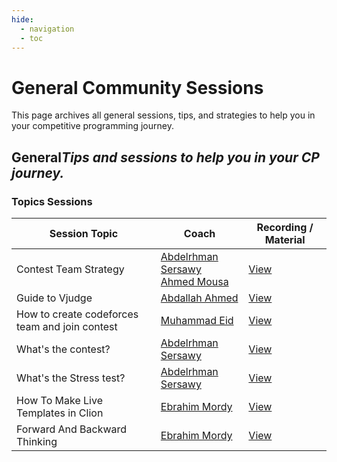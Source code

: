 ```yaml
---
hide:
  - navigation
  - toc
---
```


# General Community Sessions

This page archives all general sessions, tips, and strategies to help you in your competitive programming journey.

<div class="level-section">
  <h2>General<em>Tips and sessions to help you in your CP journey.</em></h2>

  <h3>Topics Sessions</h3>
  <table class="sessions-table">
    <thead>
        <tr>
            <th>Session Topic</th>
            <th>Coach</th>
            <th>Recording / Material</th>
        </tr>
    </thead>
    <tbody>
        <tr>
            <td>Contest Team Strategy</td>
            <td>
               <a href="../../../community/coaches/#abdelrhman-sersawy">Abdelrhman Sersawy</a>
               <br>
               <a href="../../../community/coaches/#ahmed-mousa">Ahmed Mousa</a>
            </td>
            <td><a href="https://www.youtube.com/watch?v=DPVeeVq9jWk" target="_blank">View</a></td>
        </tr>
        <tr>
            <td>Guide to Vjudge</td>
            <td><a href="../../community/coaches/#abdallah-ahmed">Abdallah Ahmed</a></td>
            <td>
                <a href="https://www.youtube.com/watch?v=rlP_ONf1bo8" target="_blank">View</a>
            </td>
        </tr>
        <tr>
            <td>How to create codeforces team and join contest</td>
            <td>
               <a href="../../../community/coaches/#muhammad-eid">Muhammad Eid</a>
            </td>
            <td><a href="https://www.youtube.com/watch?v=yjQ3mHHSCNA" target="_blank">View</a></td>
        </tr>
        <tr>
            <td>What's the contest?</td>
            <td>
               <a href="../../../community/coaches/#abdelrhman-sersawy">Abdelrhman Sersawy</a>
            </td>
            <td><a href="https://drive.google.com/file/d/1Hr0qaKHIy91duxuRFBrN0SCLvnNLHpS1/view?usp=sharing" target="_blank">View</a></td>
        </tr>
        <tr>
            <td>What's the Stress test?</td>
            <td>
               <a href="../../../community/coaches/#abdelrhman-sersawy">Abdelrhman Sersawy</a>
            </td>
            <td><a href="https://drive.google.com/file/d/1XpIaVCu0RNf7kjWHxYqapXcAs6-qbCb6/view?usp=sharing" target="_blank">View</a></td>
        </tr>
        <tr>
            <td>How To Make Live Templates in Clion</td>
            <td>
               <a href="../../../community/coaches/#ebrahim-mordy">Ebrahim Mordy</a>
            </td>
            <td><a href="https://www.youtube.com/watch?v=7_3pWlfU1Qo&list=PL7GFWD3CwxpZTCtOGnZbDZpMBDipXwAjo&index=6" target="_blank">View</a></td>
        </tr>
        <tr>
            <td>Forward And Backward Thinking</td>
            <td>
               <a href="../../../community/coaches/#ebrahim-mordy">Ebrahim Mordy</a>
            </td>
            <td><a href="https://www.youtube.com/watch?v=6oozIFjhcQI&list=PL7GFWD3CwxpZTCtOGnZbDZpMBDipXwAjo&index=1" target="_blank">View</a></td>
        </tr>
    </tbody>
  </table>

</div> 